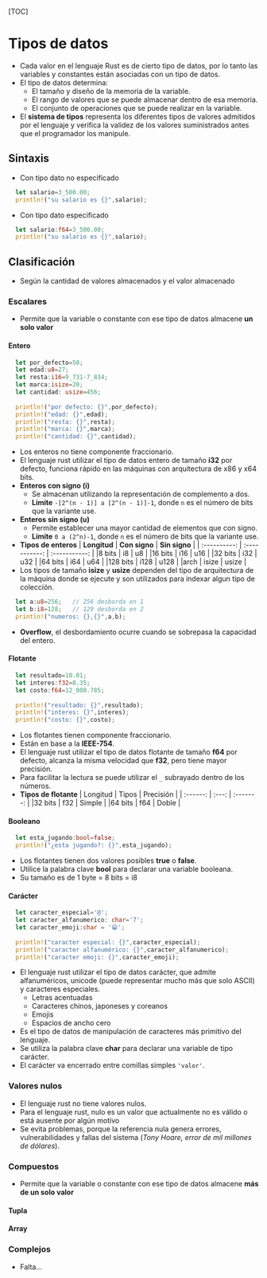 [TOC]
# Tipos de datos
- Cada valor en el lenguaje Rust es de cierto tipo de datos, por lo tanto las variables y constantes  están asociadas con un tipo de datos.
- El tipo de datos determina:
	- El tamaño y diseño de la memoria de la variable.
	- El rango de valores que se puede almacenar dentro de esa memoria.
	- El conjunto de operaciones que se puede realizar en la variable.
- El **sistema de tipos** representa los diferentes tipos de valores admitidos por el lenguaje y verifica la validez de los valores suministrados antes que el programador los manipule.
## Sintaxis
- Con tipo dato no especificado
``` rust
  let salario=3_500.00;
  println!("su salario es {}",salario);
```
-  Con tipo dato especificado
``` rust
  let salario:f64=3_500.00;
  println!("su salario es {}",salario);
```
## Clasificación
- Según la cantidad de valores almacenados y el valor almacenado
### Escalares
- Permite que la variable o constante con ese tipo de datos almacene **un solo valor**
#### Entero
``` rust
  let por_defecto=50;
  let edad:u8=27;
  let resta:i16=9_731-7_834;
  let marca:isize=20;
  let cantidad: usize=456;
  
  println!("por defecto: {}",por_defecto);
  println!("edad: {}",edad);
  println!("resta: {}",resta);
  println!("marca: {}",marca);
  println!("cantidad: {}",cantidad);
```
- Los enteros no tiene componente fraccionario.
- El lenguaje rust utilizar el tipo de datos entero de tamaño **i32** por defecto, funciona rápido en las máquinas con arquitectura de x86 y x64 bits.
- **Enteros con signo (i)**
	- Se almacenan utilizando la representación de complemento a dos.
	- **Limite** `-[2^(n - 1)] a [2^(n - 1)]-1`, donde `n` es el número de bits que la variante use.
- **Enteros sin signo (u)**
	- Permite establecer una mayor cantidad de elementos que con signo.
	- **Limite** `0 a (2^n)-1`, donde `n` es el número de bits que la variante use.
- **Tipos de enteros**
  | **Longitud** | **Con signo** | **Sin signo** |
  | :----------: | :-----------: | :-----------: |
  |8 bits    |      i8       |      u8       |
  |16 bits    |      i16      |      u16      |
  |32 bits    |      i32      |      u32      |
  |64 bits    |      i64      |      u64      |
  |128 bits   |     i128      |     u128      |
  |arch     |     isize     |     usize     |
- Los tipos de tamaño **isize** y **usize** dependen del tipo de arquitectura de la máquina donde se ejecute y son utilizados para indexar algun tipo de colección.
``` rust
  let a:u8=256;   // 256 desborda en 1
  let b:i8=128;   // 129 desborda en 2
  println!("numeros: {},{}",a,b);
```
- **Overflow**, el desbordamiento ocurre cuando se sobrepasa la capacidad del entero.
#### Flotante
``` rust
  let resultado=10.01;
  let interes:f32=8.35;
  let costo:f64=12_000.785;
  
  println!("resultado: {}",resultado);
  println!("interes: {}",interes);
  println!("costo: {}",costo);
```
- Los flotantes tienen componente fraccionario.
- Están en base a la **IEEE-754**.
- El lenguaje rust utilizar el tipo de datos flotante de tamaño **f64** por defecto, alcanza la misma velocidad que **f32**, pero tiene mayor precisión.
- Para facilitar la lectura se puede utilizar el `_` subrayado dentro de los números.
- **Tipos de flotante**
  | Longitud | Tipos | Precisión |
  | :------: | :---: | :-------: |
  |32 bits  |  f32  |  Simple   |
  |64 bits  |  f64  |  Doble   |
#### Booleano
``` rust
  let esta_jugando:bool=false;
  println!("¿esta jugando?: {}",esta_jugando);
```
- Los flotantes tienen dos valores posibles **true** o **false**.
- Utilice la palabra clave **bool** para declarar una variable booleana. 
- Su tamaño es de 1 byte = 8 bits = i8
#### Carácter
``` rust
  let caracter_especial='@';
  let caracter_alfanumerico: char='7';
  let caracter_emoji:char = '😁';
    
  println!("caracter especial: {}",caracter_especial);
  println!("caracter alfanumérico: {}",caracter_alfanumerico);
  println!("caracter emoji: {}",caracter_emoji);
```
- El lenguaje rust utilizar el tipo de datos carácter, que admite alfanuméricos, unicode (puede representar mucho más que solo ASCII) y caracteres especiales.
  - Letras acentuadas
  - Caracteres chinos, japoneses y coreanos
  - Emojis
  - Espacios de ancho cero
- Es el tipo de datos de manipulación de caracteres más primitivo del lenguaje.
- Se utiliza la palabra clave **char** para declarar una variable de tipo carácter.
- El carácter va encerrado entre comillas simples `'valor'`. 
### Valores nulos
- El lenguaje rust no  tiene valores nulos.
- Para el lenguaje rust, nulo es un valor que actualmente no es válido o está ausente por algún motivo
- Se evita problemas, porque la referencia nula genera errores, vulnerabilidades y fallas del sistema (*Tony Hoare, error de mil millones de dólares*).
### Compuestos
- Permite que la variable o constante con ese tipo de datos almacene **más de un solo valor**
#### Tupla
#### Array
### Complejos
- Falta...